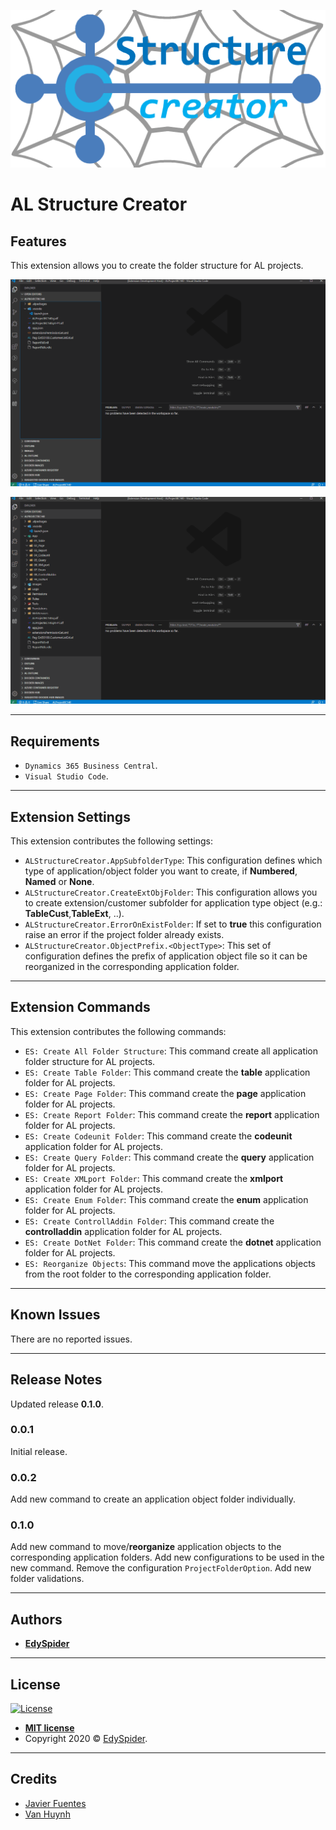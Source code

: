 ![Banner](images/banner.png)

# AL Structure Creator

## Features

This extension allows you to create the folder structure for AL projects.

![ALStructureCreator-CreateStructure](images/ES-AL-SC_CreateStructure.gif)

![ALStructureCreator-ReorganizeObjects](images/ES-AL-SC__Reorganize.gif)

---

## Requirements

* `Dynamics 365 Business Central`.
* `Visual Studio Code`.

---

## Extension Settings

This extension contributes the following settings:

* `ALStructureCreator.AppSubfolderType`: This configuration defines which type of application/object folder you want to create, if **Numbered**, **Named** or **None**.
* `ALStructureCreator.CreateExtObjFolder`: This configuration allows you to create extension/customer subfolder for application type object (e.g.: **TableCust**,**TableExt**, ..).
* `ALStructureCreator.ErrorOnExistFolder`: If set to **true** this configuration raise an error if the project folder already exists.
* `ALStructureCreator.ObjectPrefix.<ObjectType>`: This set of configuration defines the prefix of application object file so it can be reorganized in the corresponding application folder.

---

## Extension Commands

This extension contributes the following commands:

* `ES: Create All Folder Structure`: This command create all application folder structure for AL projects.
* `ES: Create Table Folder`: This command create the **table** application folder for AL projects.
* `ES: Create Page Folder`: This command create the **page** application folder for AL projects.
* `ES: Create Report Folder`: This command create the **report** application folder for AL projects.
* `ES: Create Codeunit Folder`: This command create the **codeunit** application folder for AL projects.
* `ES: Create Query Folder`: This command create the **query** application folder for AL projects.
* `ES: Create XMLport Folder`: This command create the **xmlport** application folder for AL projects.
* `ES: Create Enum Folder`: This command create the **enum** application folder for AL projects.
* `ES: Create ControllAddin Folder`: This command create the **controlladdin** application folder for AL projects.
* `ES: Create DotNet Folder`: This command create the **dotnet** application folder for AL projects.
* `ES: Reorganize Objects`: This command move the applications objects from the root folder to the corresponding application folder.

---

## Known Issues

There are no reported issues.

---

## Release Notes

Updated release **0.1.0**.

### 0.0.1

Initial release.

### 0.0.2

Add new command to create an application object folder individually.

### 0.1.0

Add new command to move/**reorganize** application objects to the corresponding application folders.
Add new configurations to be used in the new command.
Remove the configuration `ProjectFolderOption`.
Add new folder validations.

-----------------------------------------------------------------------------------------------------------

## Authors

* [**EdySpider**](https://github.com/edyspider/)

---

## License

[![License](https://img.shields.io/:license-mit-blue.svg?style=flat-square)](http://badges.mit-license.org)

- **[MIT license](https://github.com/edyspider/ALStructureCreator/blob/master/LICENSE)**
- Copyright 2020 &copy; <a href="https://github.com/edyspider" target="_blank">EdySpider</a>.

---

## Credits

* [Javier Fuentes](https://github.com/Microsoft/AL/issues/4224#issuecomment-439719319)
* [Van Huynh](https://itnext.io/how-to-make-a-visual-studio-code-extension-77085dce7d82)

